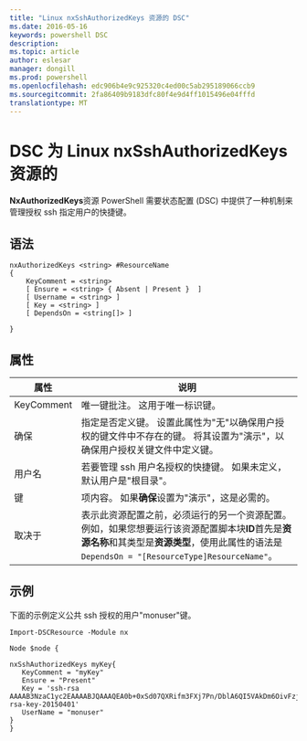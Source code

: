 ```yaml
---
title: "Linux nxSshAuthorizedKeys 资源的 DSC"
ms.date: 2016-05-16
keywords: powershell DSC
description: 
ms.topic: article
author: eslesar
manager: dongill
ms.prod: powershell
ms.openlocfilehash: edc906b4e9c925320c4ed00c5ab295189066ccb9
ms.sourcegitcommit: 2fa86409b9183dfc80f4e9d4ff1015496e04fffd
translationtype: MT
---
```

# DSC 为 Linux nxSshAuthorizedKeys 资源的

**NxAuthorizedKeys**资源 PowerShell 需要状态配置 (DSC) 中提供了一种机制来管理授权 ssh 指定用户的快捷键。

## 语法

```
nxAuthorizedKeys <string> #ResourceName
{
    KeyComment = <string>
    [ Ensure = <string> { Absent | Present }  ]
    [ Username = <string> ]
    [ Key = <string> ]
    [ DependsOn = <string[]> ]

}
```

## 属性

|  属性 |  说明 | 
|---|---|
| KeyComment| 唯一键批注。 这用于唯一标识键。| 
| 确保| 指定是否定义键。 设置此属性为"无"以确保用户授权的键文件中不存在的键。 将其设置为"演示"，以确保用户授权关键文件中定义键。| 
| 用户名| 若要管理 ssh 用户名授权的快捷键。 如果未定义，默认用户是"根目录"。| 
| 键| 项内容。 如果**确保**设置为"演示"，这是必需的。| 
| 取决于 | 表示此资源配置之前，必须运行的另一个资源配置。 例如，如果您想要运行该资源配置脚本块**ID**首先是**资源名称**和其类型是**资源类型**，使用此属性的语法是`DependsOn = "[ResourceType]ResourceName"`。| 

## 示例

下面的示例定义公共 ssh 授权的用户"monuser"键。

```
Import-DSCResource -Module nx 

Node $node {

nxSshAuthorizedKeys myKey{
   KeyComment = "myKey"
   Ensure = "Present"
   Key = 'ssh-rsa AAAAB3NzaC1yc2EAAAABJQAAAQEA0b+0xSd07QXRifm3FXj7Pn/DblA6QI5VAkDm6OivFzj3U6qGD1VJ6AAxWPCyMl/qhtpRtxZJDu/TxD8AyZNgc8aN2CljN1hOMbBRvH2q5QPf/nCnnJRaGsrxIqZjyZdYo9ZEEzjZUuMDM5HI1LA9B99k/K6PK2Bc1NLivpu7nbtVG2tLOQs+GefsnHuetsRMwo/+c3LtwYm9M0XfkGjYVCLO4CoFuSQpvX6AB3TedUy6NZ0iuxC0kRGg1rIQTwSRcw+McLhslF0drs33fw6tYdzlLBnnzimShMuiDWiT37WqCRovRGYrGCaEFGTG2e0CN8Co8nryXkyWc6NSDNpMzw== rsa-key-20150401'
   UserName = "monuser"
} 
}
```

